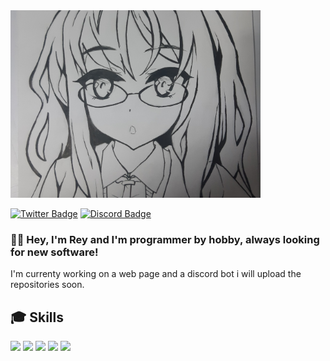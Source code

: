 <img src="FutabaBanner.jpg" width="400" height="300" />

[![Twitter Badge](https://img.shields.io/badge/Twitter-Profile-informational?style=flat&logo=twitter&logoColor=white&color=1CA2F1)](https://twitter.com/rey_812)
[![Discord Badge](https://img.shields.io/discord/1009840060918673470?label=Discord&logo=Discord&logoColor=white)](https://discordapp.com/users/1006523331241062430)

### 👋🏻 Hey, I'm Rey and I'm programmer by hobby, always looking for new software!
I'm currenty working on a web page and a discord bot i will upload the repositories soon.

## 🎓 Skills

![](https://img.shields.io/badge/Code-JavaScript-informational?style=flat&logo=JavaScript&logoColor=white&color=F0DB4F)
![](https://img.shields.io/badge/Code-MongoDB-informational?style=flat&logo=MongoDB&logoColor=white&color=4DB33D)
![](https://img.shields.io/badge/Web-HTML-informational?style=flat&logo=HTML5&logoColor=white&color=f06529)
![](https://img.shields.io/badge/Style-CSS-informational?style=flat&logo=CSS3&logoColor=white&color=2965f1)
![](https://img.shields.io/badge/Tools-Git-informational?style=flat&logo=Git&logoColor=white&color=f1502f)
